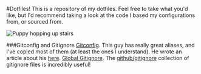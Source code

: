 #Dotfiles!
This is a repository of my dotfiles. Feel free to take what you'd like, but I'd recommend taking a look at the code I based my configurations from, or sourced from.

![Puppy hopping up stairs](http://i.imgur.com/vYuYhRv.gif)

###Gitconfig and Gitignore
[Gitconfig](https://github.com/durdn/cfg/blob/master/.gitconfig). This guy has really great aliases, and I've copied most of them (at least the ones I understand). He wrote an article about his [here](http://durdn.com/blog/2012/11/22/must-have-git-aliases-advanced-examples/).
[Global Gitignore](https://github.com/github/gitignore/tree/master/Global). The [github/gitignore](https://github.com/github/gitignore) collection of gitignore files is incredibly useful!


